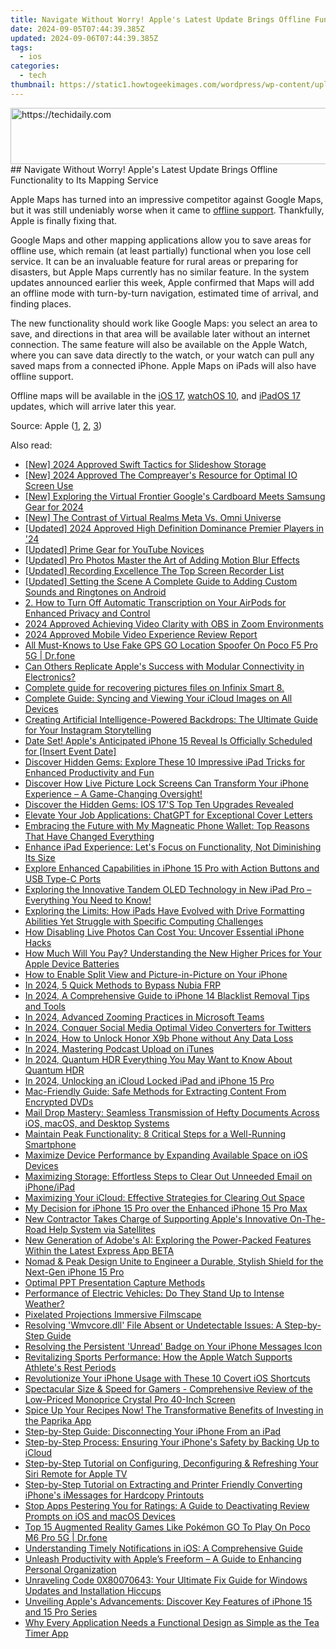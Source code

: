 ```yaml
---
title: Navigate Without Worry! Apple's Latest Update Brings Offline Functionality to Its Mapping Service
date: 2024-09-05T07:44:39.385Z
updated: 2024-09-06T07:44:39.385Z
tags:
  - ios
categories:
  - tech
thumbnail: https://static1.howtogeekimages.com/wordpress/wp-content/uploads/2023/06/52861558687_6c879753cd_o.jpg
---
```


<!-- affiliate ads begin -->
<a href="https://homestyler.sjv.io/c/5597632/1943647/22993" target="_top" id="1943647">
  <img src="//a.impactradius-go.com/display-ad/22993-1943647" border="0" alt="https://techidaily.com" width="728" height="90"/>
</a>
<img height="0" width="0" src="https://homestyler.sjv.io/i/5597632/1943647/22993" style="position:absolute;visibility:hidden;" border="0" />
<!-- affiliate ads end -->
## Navigate Without Worry! Apple's Latest Update Brings Offline Functionality to Its Mapping Service

Apple Maps has turned into an impressive competitor against Google Maps, but it was still undeniably worse when it came to [offline support](https://on-screen-recording.techidaily.com/the-ultimate-list-of-mac-screen-capture-tools/). Thankfully, Apple is finally fixing that.

 Google Maps and other mapping applications allow you to save areas for offline use, which remain (at least partially) functional when you lose cell service. It can be an invaluable feature for rural areas or preparing for disasters, but Apple Maps currently has no similar feature. In the system updates announced earlier this week, Apple confirmed that Maps will add an offline mode with turn-by-turn navigation, estimated time of arrival, and finding places.

 The new functionality should work like Google Maps: you select an area to save, and directions in that area will be available later without an internet connection. The same feature will also be available on the Apple Watch, where you can save data directly to the watch, or your watch can pull any saved maps from a connected iPhone. Apple Maps on iPads will also have offline support.

 Offline maps will be available in the [iOS 17](https://tech-haven.techidaily.com/assessing-data-protection-risks-in-using-chatgpt-technology/), [watchOS 10](https://facebook-video-content.techidaily.com/updated-2024-approved-high-end-fb-photo-and-film-artist-free-access/), and [iPadOS 17](https://tech-haven.techidaily.com/assessing-data-protection-risks-in-using-chatgpt-technology/) updates, which will arrive later this year.

 Source: Apple ([1](https://www.apple.com/newsroom/2023/06/ios-17-makes-iphone-more-personal-and-intuitive/), [2](https://www.apple.com/newsroom/2023/06/introducing-watchos-10-a-milestone-update-for-apple-watch/), [3](https://www.apple.com/newsroom/2023/06/ipados-17-brings-new-levels-of-personalization-and-versatility-to-ipad/))

<ins class="adsbygoogle"
     style="display:block"
     data-ad-format="autorelaxed"
     data-ad-client="ca-pub-7571918770474297"
     data-ad-slot="1223367746"></ins>



<ins class="adsbygoogle"
     style="display:block"
     data-ad-client="ca-pub-7571918770474297"
     data-ad-slot="8358498916"
     data-ad-format="auto"
     data-full-width-responsive="true"></ins>

<span class="atpl-alsoreadstyle">Also read:</span>
<div><ul>
<li><a href="https://video-capture.techidaily.com/new-2024-approved-swift-tactics-for-slideshow-storage/"><u>[New] 2024 Approved  Swift Tactics for Slideshow Storage</u></a></li>
<li><a href="https://screen-capture.techidaily.com/new-2024-approved-the-compreayers-resource-for-optimal-io-screen-use/"><u>[New] 2024 Approved  The Compreayer's Resource for Optimal IO Screen Use</u></a></li>
<li><a href="https://fox-hovers.techidaily.com/new-exploring-the-virtual-frontier-googles-cardboard-meets-samsung-gear-for-2024/"><u>[New] Exploring the Virtual Frontier  Google's Cardboard Meets Samsung Gear for 2024</u></a></li>
<li><a href="https://some-skills.techidaily.com/new-the-contrast-of-virtual-realms-meta-vs-omni-universe/"><u>[New] The Contrast of Virtual Realms  Meta Vs. Omni Universe</u></a></li>
<li><a href="https://fox-access.techidaily.com/updated-2024-approved-high-definition-dominance-premier-players-in-24/"><u>[Updated] 2024 Approved  High Definition Dominance  Premier Players in '24</u></a></li>
<li><a href="https://facebook-video-footage.techidaily.com/updated-prime-gear-for-youtube-novices/"><u>[Updated] Prime Gear for YouTube Novices</u></a></li>
<li><a href="https://extra-support.techidaily.com/updated-pro-photos-master-the-art-of-adding-motion-blur-effects/"><u>[Updated] Pro Photos  Master the Art of Adding Motion Blur Effects</u></a></li>
<li><a href="https://on-screen-recording.techidaily.com/updated-recording-excellence-the-top-screen-recorder-list/"><u>[Updated] Recording Excellence  The Top Screen Recorder List</u></a></li>
<li><a href="https://fox-helps.techidaily.com/updated-setting-the-scene-a-complete-guide-to-adding-custom-sounds-and-ringtones-on-android/"><u>[Updated] Setting the Scene  A Complete Guide to Adding Custom Sounds and Ringtones on Android</u></a></li>
<li><a href="https://os-tips.techidaily.com/2-how-to-turn-off-automatic-transcription-on-your-airpods-for-enhanced-privacy-and-control/"><u>2. How to Turn Off Automatic Transcription on Your AirPods for Enhanced Privacy and Control</u></a></li>
<li><a href="https://remote-screen-capture.techidaily.com/2024-approved-achieving-video-clarity-with-obs-in-zoom-environments/"><u>2024 Approved  Achieving Video Clarity with OBS in Zoom Environments</u></a></li>
<li><a href="https://extra-guidance.techidaily.com/2024-approved-mobile-video-experience-review-report/"><u>2024 Approved  Mobile Video Experience Review Report</u></a></li>
<li><a href="https://fake-location.techidaily.com/all-must-knows-to-use-fake-gps-go-location-spoofer-on-poco-f5-pro-5g-drfone-by-drfone-virtual-android/"><u>All Must-Knows to Use Fake GPS GO Location Spoofer On Poco F5 Pro 5G | Dr.fone</u></a></li>
<li><a href="https://os-tips.techidaily.com/can-others-replicate-apples-success-with-modular-connectivity-in-electronics/"><u>Can Others Replicate Apple's Success with Modular Connectivity in Electronics?</u></a></li>
<li><a href="https://phone-solutions.techidaily.com/complete-guide-for-recovering-pictures-files-on-infinix-smart-8-by-fonelab-android-recover-pictures/"><u>Complete guide for recovering pictures files on Infinix Smart 8.</u></a></li>
<li><a href="https://techtrends.techidaily.com/complete-guide-syncing-and-viewing-your-icloud-images-on-all-devices/"><u>Complete Guide: Syncing and Viewing Your iCloud Images on All Devices</u></a></li>
<li><a href="https://os-tips.techidaily.com/creating-artificial-intelligence-powered-backdrops-the-ultimate-guide-for-your-instagram-storytelling/"><u>Creating Artificial Intelligence-Powered Backdrops: The Ultimate Guide for Your Instagram Storytelling</u></a></li>
<li><a href="https://os-tips.techidaily.com/date-set-apples-anticipated-iphone-15-reveal-is-officially-scheduled-for-insert-event-date/"><u>Date Set! Apple's Anticipated iPhone 15 Reveal Is Officially Scheduled for [Insert Event Date]</u></a></li>
<li><a href="https://os-tips.techidaily.com/discover-hidden-gems-explore-these-10-impressive-ipad-tricks-for-enhanced-productivity-and-fun/"><u>Discover Hidden Gems: Explore These 10 Impressive iPad Tricks for Enhanced Productivity and Fun</u></a></li>
<li><a href="https://os-tips.techidaily.com/discover-how-live-picture-lock-screens-can-transform-your-iphone-experience-a-game-changing-oversight/"><u>Discover How Live Picture Lock Screens Can Transform Your iPhone Experience – A Game-Changing Oversight!</u></a></li>
<li><a href="https://os-tips.techidaily.com/discover-the-hidden-gems-ios-17s-top-ten-upgrades-revealed/"><u>Discover the Hidden Gems: IOS 17'S Top Ten Upgrades Revealed</u></a></li>
<li><a href="https://tech-revival.techidaily.com/elevate-your-job-applications-chatgpt-for-exceptional-cover-letters/"><u>Elevate Your Job Applications: ChatGPT for Exceptional Cover Letters</u></a></li>
<li><a href="https://os-tips.techidaily.com/embracing-the-future-with-my-magneatic-phone-wallet-top-reasons-that-have-changed-everything/"><u>Embracing the Future with My Magneatic Phone Wallet: Top Reasons That Have Changed Everything</u></a></li>
<li><a href="https://os-tips.techidaily.com/enhance-ipad-experience-lets-focus-on-functionality-not-diminishing-its-size/"><u>Enhance iPad Experience: Let's Focus on Functionality, Not Diminishing Its Size</u></a></li>
<li><a href="https://os-tips.techidaily.com/explore-enhanced-capabilities-in-iphone-15-pro-with-action-buttons-and-usb-type-c-ports/"><u>Explore Enhanced Capabilities in iPhone 15 Pro with Action Buttons and USB Type-C Ports</u></a></li>
<li><a href="https://os-tips.techidaily.com/exploring-the-innovative-tandem-oled-technology-in-new-ipad-pro-everything-you-need-to-know/"><u>Exploring the Innovative Tandem OLED Technology in New iPad Pro – Everything You Need to Know!</u></a></li>
<li><a href="https://os-tips.techidaily.com/exploring-the-limits-how-ipads-have-evolved-with-drive-formatting-abilities-yet-struggle-with-specific-computing-challenges/"><u>Exploring the Limits: How iPads Have Evolved with Drive Formatting Abilities Yet Struggle with Specific Computing Challenges</u></a></li>
<li><a href="https://os-tips.techidaily.com/how-disabling-live-photos-can-cost-you-uncover-essential-iphone-hacks/"><u>How Disabling Live Photos Can Cost You: Uncover Essential iPhone Hacks</u></a></li>
<li><a href="https://os-tips.techidaily.com/how-much-will-you-pay-understanding-the-new-higher-prices-for-your-apple-device-batteries/"><u>How Much Will You Pay? Understanding the New Higher Prices for Your Apple Device Batteries</u></a></li>
<li><a href="https://os-tips.techidaily.com/how-to-enable-split-view-and-picture-in-picture-on-your-iphone/"><u>How to Enable Split View and Picture-in-Picture on Your iPhone</u></a></li>
<li><a href="https://android-frp.techidaily.com/in-2024-5-quick-methods-to-bypass-nubia-frp-by-drfone-android/"><u>In 2024, 5 Quick Methods to Bypass Nubia FRP</u></a></li>
<li><a href="https://ios-unlock.techidaily.com/in-2024-a-comprehensive-guide-to-iphone-14-blacklist-removal-tips-and-tools-by-drfone-ios/"><u>In 2024, A Comprehensive Guide to iPhone 14 Blacklist Removal Tips and Tools</u></a></li>
<li><a href="https://extra-hints.techidaily.com/in-2024-advanced-zooming-practices-in-microsoft-teams/"><u>In 2024, Advanced Zooming Practices in Microsoft Teams</u></a></li>
<li><a href="https://extra-lessons.techidaily.com/in-2024-conquer-social-media-optimal-video-converters-for-twitters/"><u>In 2024, Conquer Social Media  Optimal Video Converters for Twitters</u></a></li>
<li><a href="https://easy-unlock-android.techidaily.com/in-2024-how-to-unlock-honor-x9b-phone-without-any-data-loss-by-drfone-android/"><u>In 2024, How to Unlock Honor X9b Phone without Any Data Loss</u></a></li>
<li><a href="https://extra-support.techidaily.com/in-2024-mastering-podcast-upload-on-itunes/"><u>In 2024, Mastering Podcast Upload on iTunes</u></a></li>
<li><a href="https://article-helps.techidaily.com/in-2024-quantum-hdr-everything-you-may-want-to-know-about-quantum-hdr/"><u>In 2024, Quantum HDR  Everything You May Want to Know About Quantum HDR</u></a></li>
<li><a href="https://activate-lock.techidaily.com/in-2024-unlocking-an-icloud-locked-ipad-and-iphone-15-pro-by-drfone-ios/"><u>In 2024, Unlocking an iCloud Locked iPad and iPhone 15 Pro</u></a></li>
<li><a href="https://tech-revival.techidaily.com/mac-friendly-guide-safe-methods-for-extracting-content-from-encrypted-dvds/"><u>Mac-Friendly Guide: Safe Methods for Extracting Content From Encrypted DVDs</u></a></li>
<li><a href="https://os-tips.techidaily.com/mail-drop-mastery-seamless-transmission-of-hefty-documents-across-ios-macos-and-desktop-systems/"><u>Mail Drop Mastery: Seamless Transmission of Hefty Documents Across iOS, macOS, and Desktop Systems</u></a></li>
<li><a href="https://os-tips.techidaily.com/maintain-peak-functionality-8-critical-steps-for-a-well-running-smartphone/"><u>Maintain Peak Functionality: 8 Critical Steps for a Well-Running Smartphone</u></a></li>
<li><a href="https://os-tips.techidaily.com/maximize-device-performance-by-expanding-available-space-on-ios-devices/"><u>Maximize Device Performance by Expanding Available Space on iOS Devices</u></a></li>
<li><a href="https://os-tips.techidaily.com/maximizing-storage-effortless-steps-to-clear-out-unneeded-email-on-iphoneipad/"><u>Maximizing Storage: Effortless Steps to Clear Out Unneeded Email on iPhone/iPad</u></a></li>
<li><a href="https://os-tips.techidaily.com/maximizing-your-icloud-effective-strategies-for-clearing-out-space/"><u>Maximizing Your iCloud: Effective Strategies for Clearing Out Space</u></a></li>
<li><a href="https://os-tips.techidaily.com/my-decision-for-iphone-15-pro-over-the-enhanced-iphone-15-pro-max/"><u>My Decision for iPhone 15 Pro over the Enhanced iPhone 15 Pro Max</u></a></li>
<li><a href="https://os-tips.techidaily.com/new-contractor-takes-charge-of-supporting-apples-innovative-on-the-road-help-system-via-satellites/"><u>New Contractor Takes Charge of Supporting Apple's Innovative On-The-Road Help System via Satellites</u></a></li>
<li><a href="https://os-tips.techidaily.com/new-generation-of-adobes-ai-exploring-the-power-packed-features-within-the-latest-express-app-beta/"><u>New Generation of Adobe's AI: Exploring the Power-Packed Features Within the Latest Express App BETA</u></a></li>
<li><a href="https://os-tips.techidaily.com/nomad-and-peak-design-unite-to-engineer-a-durable-stylish-shield-for-the-next-gen-iphone-15-pro/"><u>Nomad & Peak Design Unite to Engineer a Durable, Stylish Shield for the Next-Gen iPhone 15 Pro</u></a></li>
<li><a href="https://screen-recording.techidaily.com/optimal-ppt-presentation-capture-methods/"><u>Optimal PPT Presentation Capture Methods</u></a></li>
<li><a href="https://technical-tips.techidaily.com/performance-of-electric-vehicles-do-they-stand-up-to-intense-weather/"><u>Performance of Electric Vehicles: Do They Stand Up to Intense Weather?</u></a></li>
<li><a href="https://extra-hints.techidaily.com/pixelated-projections-immersive-filmscape/"><u>Pixelated Projections  Immersive Filmscape</u></a></li>
<li><a href="https://tech-renaissance.techidaily.com/resolving-wmvcoredll-file-absent-or-undetectable-issues-a-step-by-step-guide/"><u>Resolving 'Wmvcore.dll' File Absent or Undetectable Issues: A Step-by-Step Guide</u></a></li>
<li><a href="https://os-tips.techidaily.com/resolving-the-persistent-unread-badge-on-your-iphone-messages-icon/"><u>Resolving the Persistent 'Unread' Badge on Your iPhone Messages Icon</u></a></li>
<li><a href="https://os-tips.techidaily.com/revitalizing-sports-performance-how-the-apple-watch-supports-athletes-rest-periods/"><u>Revitalizing Sports Performance: How the Apple Watch Supports Athlete's Rest Periods</u></a></li>
<li><a href="https://os-tips.techidaily.com/revolutionize-your-iphone-usage-with-these-10-covert-ios-shortcuts/"><u>Revolutionize Your iPhone Usage with These 10 Covert iOS Shortcuts</u></a></li>
<li><a href="https://hardware-tips.techidaily.com/spectacular-size-and-speed-for-gamers-comprehensive-review-of-the-low-priced-monoprice-crystal-pro-40-inch-screen/"><u>Spectacular Size & Speed for Gamers - Comprehensive Review of the Low-Priced Monoprice Crystal Pro 40-Inch Screen</u></a></li>
<li><a href="https://os-tips.techidaily.com/spice-up-your-recipes-now-the-transformative-benefits-of-investing-in-the-paprika-app/"><u>Spice Up Your Recipes Now! The Transformative Benefits of Investing in the Paprika App</u></a></li>
<li><a href="https://os-tips.techidaily.com/step-by-step-guide-disconnecting-your-iphone-from-an-ipad/"><u>Step-by-Step Guide: Disconnecting Your iPhone From an iPad</u></a></li>
<li><a href="https://os-tips.techidaily.com/step-by-step-process-ensuring-your-iphones-safety-by-backing-up-to-icloud/"><u>Step-by-Step Process: Ensuring Your iPhone's Safety by Backing Up to iCloud</u></a></li>
<li><a href="https://os-tips.techidaily.com/step-by-step-tutorial-on-configuring-deconfiguring-and-refreshing-your-siri-remote-for-apple-tv/"><u>Step-by-Step Tutorial on Configuring, Deconfiguring & Refreshing Your Siri Remote for Apple TV</u></a></li>
<li><a href="https://os-tips.techidaily.com/step-by-step-tutorial-on-extracting-and-printer-friendly-converting-iphones-imessages-for-hardcopy-printouts/"><u>Step-by-Step Tutorial on Extracting and Printer Friendly Converting iPhone's iMessages for Hardcopy Printouts</u></a></li>
<li><a href="https://os-tips.techidaily.com/stop-apps-pestering-you-for-ratings-a-guide-to-deactivating-review-prompts-on-ios-and-macos-devices/"><u>Stop Apps Pestering You for Ratings: A Guide to Deactivating Review Prompts on iOS and macOS Devices</u></a></li>
<li><a href="https://pokemon-go-android.techidaily.com/top-15-augmented-reality-games-like-pokemon-go-to-play-on-poco-m6-pro-5g-drfone-by-drfone-virtual-android/"><u>Top 15 Augmented Reality Games Like Pokémon GO To Play On Poco M6 Pro 5G | Dr.fone</u></a></li>
<li><a href="https://os-tips.techidaily.com/understanding-timely-notifications-in-ios-a-comprehensive-guide/"><u>Understanding Timely Notifications in iOS: A Comprehensive Guide</u></a></li>
<li><a href="https://os-tips.techidaily.com/unleash-productivity-with-apples-freeform-a-guide-to-enhancing-personal-organization/"><u>Unleash Productivity with Apple’s Freeform – A Guide to Enhancing Personal Organization</u></a></li>
<li><a href="https://common-error.techidaily.com/unraveling-code-0x80070643-your-ultimate-fix-guide-for-windows-updates-and-installation-hiccups/"><u>Unraveling Code 0X80070643: Your Ultimate Fix Guide for Windows Updates and Installation Hiccups</u></a></li>
<li><a href="https://os-tips.techidaily.com/unveiling-apples-advancements-discover-key-features-of-iphone-15-and-15-pro-series/"><u>Unveiling Apple's Advancements: Discover Key Features of iPhone 15 and 15 Pro Series</u></a></li>
<li><a href="https://os-tips.techidaily.com/why-every-application-needs-a-functional-design-as-simple-as-the-tea-timer-app/"><u>Why Every Application Needs a Functional Design as Simple as the Tea Timer App</u></a></li>
</ul></div>
